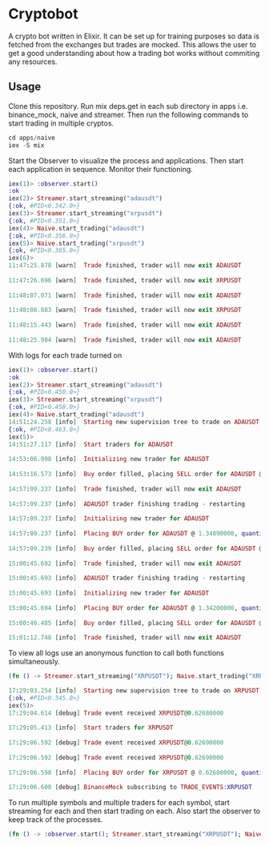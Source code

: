 # Cryptobot

A crypto bot written in Elixir. It can be set up for training purposes so data is fetched from the exchanges but trades are mocked. This allows the user to get a good understanding about how a trading bot works without commiting any resources.

## Usage

Clone this repository. Run mix deps.get in each sub directory in apps i.e. binance_mock, naive and streamer. Then run the following commands to start trading in multiple cryptos.

```elixir
cd apps/naive
iex -S mix
```

Start the Observer to visualize the process and applications. Then start each application in sequence. Monitor their functioning.

```elixir
iex(1)> :observer.start()
:ok
iex(2)> Streamer.start_streaming("adausdt")
{:ok, #PID<0.342.0>}
iex(3)> Streamer.start_streaming("xrpusdt")   
{:ok, #PID<0.351.0>}
iex(4)> Naive.start_trading("adausdt")
{:ok, #PID<0.356.0>}
iex(5)> Naive.start_trading("xrpusdt")   
{:ok, #PID<0.365.0>}
iex(6)> 
11:47:25.878 [warn]  Trade finished, trader will now exit ADAUSDT
 
11:47:26.696 [warn]  Trade finished, trader will now exit XRPUSDT
 
11:48:07.071 [warn]  Trade finished, trader will now exit ADAUSDT
 
11:48:08.883 [warn]  Trade finished, trader will now exit XRPUSDT
 
11:48:15.443 [warn]  Trade finished, trader will now exit ADAUSDT
 
11:48:25.984 [warn]  Trade finished, trader will now exit ADAUSDT
```

With logs for each trade turned on

```elixir
iex(1)> :observer.start()
:ok
iex(2)> Streamer.start_streaming("adausdt")
{:ok, #PID<0.450.0>}
iex(3)> Streamer.start_streaming("xrpusdt")   
{:ok, #PID<0.458.0>}
iex(4)> Naive.start_trading("adausdt")
14:51:24.258 [info]  Starting new supervision tree to trade on ADAUSDT
{:ok, #PID<0.463.0>}
iex(5)>  
14:51:27.117 [info]  Start traders for ADAUSDT
 
14:53:06.098 [info]  Initializing new trader for ADAUSDT
 
14:53:16.573 [info]  Buy order filled, placing SELL order for ADAUSDT @ 1.34060000, quantity: 50
 
14:57:09.237 [info]  Trade finished, trader will now exit ADAUSDT
 
14:57:09.237 [info]  ADAUSDT trader finishing trading - restarting
 
14:57:09.237 [info]  Initializing new trader for ADAUSDT
 
14:57:09.237 [info]  Placing BUY order for ADAUSDT @ 1.34090000, quantity: 50
 
14:57:09.239 [info]  Buy order filled, placing SELL order for ADAUSDT @ 1.34190000, quantity: 50
 
15:00:45.692 [info]  Trade finished, trader will now exit ADAUSDT
 
15:00:45.693 [info]  ADAUSDT trader finishing trading - restarting
 
15:00:45.693 [info]  Initializing new trader for ADAUSDT
 
15:00:45.694 [info]  Placing BUY order for ADAUSDT @ 1.34200000, quantity: 50
 
15:00:46.485 [info]  Buy order filled, placing SELL order for ADAUSDT @ 1.34300000, quantity: 50
 
15:01:12.748 [info]  Trade finished, trader will now exit ADAUSDT
```

To view all logs use an anonymous function to call both functions simultaneously.

```elixir
(fn () -> Streamer.start_streaming("XRPUSDT"); Naive.start_trading("XRPUSDT") end).()

17:29:03.254 [info]  Starting new supervision tree to trade on XRPUSDT
{:ok, #PID<0.345.0>}
iex(5)> 
17:29:04.614 [debug] Trade event received XRPUSDT@0.62680000
 
17:29:05.413 [info]  Start traders for XRPUSDT
 
17:29:06.592 [debug] Trade event received XRPUSDT@0.62690000
 
17:29:06.592 [debug] Trade event received XRPUSDT@0.62690000
 
17:29:06.598 [info]  Placing BUY order for XRPUSDT @ 0.62680000, quantity: 50
 
17:29:06.600 [debug] BinanceMock subscribing to TRADE_EVENTS:XRPUSDT

```

To run multiple symbols and multiple traders for each symbol, start streaming for each and then start trading on each. Also start the observer to keep track of the processes.

```elixir
(fn () -> :observer.start(); Streamer.start_streaming("XRPUSDT"); Naive.start_trading("XRPUSDT"); Streamer.start_streaming("ADAUSDT"); Naive.start_trading("ADAUSDT") end).()
```

